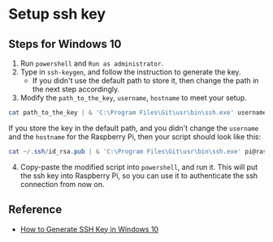 # Setup ssh key

## Steps for Windows 10

1. Run `powershell` and `Run as administrator`.
2. Type in `ssh-keygen`, and follow the instruction to generate the key.
   + If you didn't use the default path to store it, then change the path in the next step accordingly.
3. Modify the `path_to_the_key`, `username`, `hostname` to meet your setup.

```powershell
cat path_to_the_key | & 'C:\Program Files\Git\usr\bin\ssh.exe' username@hostname "mkdir ~/.ssh/ && touch ~/.ssh/authorized_keys && cat >> ~/.ssh/authorized_keys"
```

If you store the key in the default path, and you didn't change the `username` and the `hostname` for the Raspberry Pi, then your script should look like this:

```powershell
cat ~/.ssh/id_rsa.pub | & 'C:\Program Files\Git\usr\bin\ssh.exe' pi@raspberrypi.local "mkdir ~/.ssh/ && touch ~/.ssh/authorized_keys && cat >> ~/.ssh/authorized_keys"
```

4. Copy-paste the modified script into `powershell`, and run it. This will put the ssh key into Raspberry Pi, so you can use it to authenticate the ssh connection from now on.

## Reference

+ [How to Generate SSH Key in Windows 10](https://phoenixnap.com/kb/generate-ssh-key-windows-10)